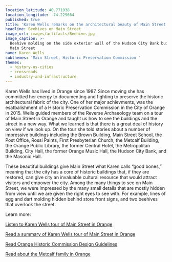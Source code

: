 ```yaml
---
location_latitude: 40.771938
location_longitude: -74.229664
published: true
title: 'Karen Wells remarks on the architectural beauty of Main Street in Orange  '
headline: Beehives on Main Street
image_url: images/artifacts/Beehive.jpg
image_caption: >-
  Beehive molding on the side exterior wall of the Hudson City Bank building on
  Main Street
name: Karen Wells
subthemes: 'Main Street, Historic Preservation Commission '
themes:
  - history-us-cities
  - crossroads
  - industry-and-infrastructure
---
```

Karen Wells has lived in Orange since 1987. Since moving she has committed her energy to documenting and fighting to preserve the historic architectural fabric of the city. One of her major achievments, was the esatbalishment of a Historic Preservation Commission in the  City of Orange in 2015. Wells guided members of the Reverse Archaeology team on a tour of Main Street in Orange and taught us how to see the buildings and the street in a new way. What we learned is that there is a great deal of history on view if we look up. On the tour she told stories about a number of impressive buildings including the Brown Building, Main Street School, the Post Office, Rossi Paints, First Presbyterian Church, the Metcalf Building, the Orange Public Library, the former Central Hotel, the Metropolitan Building, City Hall, the former Orange Music Hall, the Hudson City Bank, and the Masonic Hall. 

These beautiful buildings give Main Street what Karen calls “good bones,” meaning that the city has a core of historic buildings that, if they are restored, can give city an invaluable cultural resource that would attract visitors and empower the city. Among the many things to see on Main Street, we were impressed by the many small details that are mostly hidden from view until we are given the right eyes to see with. For example, lines of egg and dart molding hidden behind store front signs, and two beehives that overlook the street.  

Learn more:

[Listen to Karen Wells tour of Main Street in Orange](https://soundcloud.com/user-773139664/karen-wells-main-street-walk-12-12-15)

[Read a summary of Karen Wells tour of Main Street in Orange](https://github.com/uofo/reverse-archaeology-content/raw/gh-pages/files/Karen%20Wells%20-%20Main%20Street%20Walk%20-%2012-12-15.pdf)

[Read Orange Historic Commission Design Guidelines](https://github.com/uofo/reverse-archaeology-content/raw/gh-pages/files/Design_Guidelines_for_Historic_Districts2.pdf)  

[Read about the Metcalf family in Orange](https://github.com/uofo/reverse-archaeology-content/raw/gh-pages/files/Karen%20Wells%20-%20The%20Metcalf%20family%20in%20Orange.pdf)
